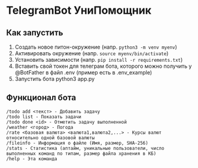 # TelegramBot УниПомощник

## Как запустить

1) Создать новое питон-окружение (напр. `python3 -m venv myenv`)
2) Активировать окружение (напр. `source myenv/bin/activate`)
3) Установить зависимости (напр. `pip install -r requirements.txt`)
4) Вставить свой токен для телеграм бота, которого можно получить у @BotFather в файл .env (пример есть в .env_example)
5) Запустить бота python3 app.py

## Функционал бота

```
/todo add <текст> - Добавить задачу
/todo list - Показать задачи
/todo done <id> - Отметить задачу выполненной
/weather <город> - Погода
/rate <базовая валюта> <валюта1,валюта2,...> - Курсы валют относительно одной базовой валюты
/fileinfo - Информация о файле (Имя, размер, SHA-256)
/stats - Статистика (аптайм, уникальные пользователи, число выполненных команд по типам, размер файла хранения в КБ)
/help - Эта команда
```

